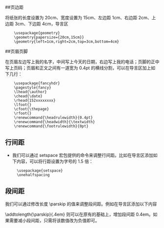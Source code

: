 ##页边距

将纸张的长度设置为 20cm、宽度设置为 15cm、左边距 1cm、右边距 2cm、上边距 3cm、下边距 4cm，导言区

        \usepackage{geometry}
        \geometry{papersize={20cm,15cm}}
        \geometry{left=1cm,right=2cm,top=3cm,bottom=4cm}

##页眉页脚

在页眉左边写上我的名字，中间写上今天的日期，右边写上我的电话；页脚的正中写上页码；页眉和正文之间有一道宽为 0.4pt 的横线分割，可以在导言区加上如下几行：

        \usepackage{fancyhdr}
        \pagestyle{fancy}
        \lhead{\author}
        \chead{\date}
        \rhead{152xxxxxxxx}
        \lfoot{}
        \cfoot{\thepage}
        \rfoot{}
        \renewcommand{\headrulewidth}{0.4pt}
        \renewcommand{\headwidth}{\textwidth}
        \renewcommand{\footrulewidth}{0pt}


## 行间距

- 我们可以通过 setspace 宏包提供的命令来调整行间距。比如在导言区添加如下内容，可以将行距设置为字号的 1.5 倍：

        \usepackage{setspace}
        \onehalfspacing

## 段间距
我们可以通过修改长度 \parskip 的值来调整段间距。例如在导言区添加以下内容

\addtolength{\parskip}{.4em}
则可以在原有的基础上，增加段间距 0.4em。如果需要减小段间距，只需将该数值改为负值即可。
